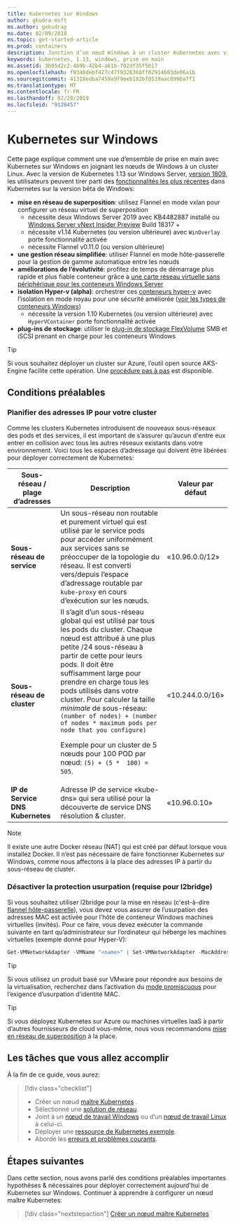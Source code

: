 ```yaml
---
title: Kubernetes sur Windows
author: gkudra-msft
ms.author: gekudray
ms.date: 02/09/2018
ms.topic: get-started-article
ms.prod: containers
description: Jonction d’un nœud Windows à un cluster Kubernetes avec v1.13.
keywords: kubernetes, 1.13, windows, prise en main
ms.assetid: 3b05d2c2-4b9b-42b4-a61b-702df35f5b17
ms.openlocfilehash: f9348debf427c47f9326368ff02914603de06a1b
ms.sourcegitcommit: 41318edba7459a9f9eeb182bf8519aac0996a7f1
ms.translationtype: MT
ms.contentlocale: fr-FR
ms.lasthandoff: 02/28/2019
ms.locfileid: "9120457"
---
```

# <a name="kubernetes-on-windows"></a>Kubernetes sur Windows #
Cette page explique comment une vue d’ensemble de prise en main avec Kubernetes sur Windows en joignant les nœuds de Windows à un cluster Linux. Avec la version de Kubernetes 1.13 sur Windows Server, [version 1809](https://docs.microsoft.com/en-us/windows-server/get-started/whats-new-in-windows-server-1809#container-networking-with-kubernetes), les utilisateurs peuvent tirer parti des [fonctionnalités les plus récentes](https://kubernetes.io/docs/getting-started-guides/windows/#supported-features) dans Kubernetes sur la version bêta de Windows:

  - **mise en réseau de superposition**: utilisez Flannel en mode vxlan pour configurer un réseau virtuel de superposition
    - nécessite deux Windows Server 2019 avec KB4482887 installé ou [Windows Server vNext Insider Preview](https://blogs.windows.com/windowsexperience/tag/windows-insider-program/) Build 18317 +
    - nécessite v1.14 Kubernetes (ou version ultérieure) avec `WinOverlay` porte fonctionnalité activée
    - nécessite Flannel v0.11.0 (ou version ultérieure)
  - **une gestion réseau simplifiée**: utiliser Flannel en mode hôte-passerelle pour la gestion de gamme automatique entre les nœuds
  - **améliorations de l’évolutivité**: profitez de temps de démarrage plus rapide et plus fiable conteneur grâce à [une carte réseau virtuelle sans périphérique pour les conteneurs Windows Server](https://blogs.technet.microsoft.com/networking/2018/04/27/network-start-up-and-performance-improvements-in-windows-10-spring-creators-update-and-windows-server-version-1803/)
  - **isolation Hyper-v (alpha)**: orchestrer ces [conteneurs hyper-v](https://kubernetes.io/docs/getting-started-guides/windows/#hyper-v-containers) avec l’isolation en mode noyau pour une sécurité améliorée ([voir les types de conteneurs Windows](https://docs.microsoft.com/en-us/virtualization/windowscontainers/about/#windows-container-types))
    - nécessite la version 1.10 Kubernetes (ou version ultérieure) avec `HyperVContainer` porte fonctionnalité activée
  - **plug-ins de stockage**: utiliser le [plug-in de stockage FlexVolume](https://github.com/Microsoft/K8s-Storage-Plugins) SMB et iSCSI prenant en charge pour les conteneurs Windows

> [!TIP] 
> Si vous souhaitez déployer un cluster sur Azure, l’outil open source AKS-Engine facilite cette opération. Une [procédure pas à pas](https://github.com/Azure/aks-engine/blob/master/docs/topics/windows.md) est disponible.

## <a name="prerequisites"></a>Conditions préalables ##

### <a name="plan-ip-addressing-for-your-cluster"></a>Planifier des adresses IP pour votre cluster ###
<a name="definitions"></a>Comme les clusters Kubernetes introduisent de nouveaux sous-réseaux des pods et des services, il est important de s’assurer qu’aucun d'entre eux entrer en collision avec tous les autres réseaux existants dans votre environnement. Voici tous les espaces d’adressage qui doivent être libérées pour déployer correctement de Kubernetes:

| Sous-réseau / plage d’adresses | Description | Valeur par défaut |
| --------- | ------------- | ------------- |
| <a name="service-subnet-def"></a>**Sous-réseau de service** | Un sous-réseau non routable et purement virtuel qui est utilisé par le service pods pour accéder uniformément aux services sans se préoccuper de la topologie du réseau. Il est converti vers/depuis l’espace d’adressage routable par `kube-proxy` en cours d’exécution sur les nœuds. | «10.96.0.0/12» |
| <a name="cluster-subnet-def"></a>**Sous-réseau de cluster** |  Il s’agit d’un sous-réseau global qui est utilisé par tous les pods du cluster. Chaque nœud est attribué à une plus petite /24 sous-réseau à partir de cette pour leurs pods. Il doit être suffisamment large pour prendre en charge tous les pods utilisés dans votre cluster. Pour calculer la taille *minimale* de sous-réseau: `(number of nodes) + (number of nodes * maximum pods per node that you configure)` <p/>Exemple pour un cluster de 5 nœuds pour 100 POD par nœud: `(5) + (5 *  100) = 505`.  | «10.244.0.0/16» |
| **IP de Service DNS Kubernetes** | Adresse IP de service «kube-dns» qui sera utilisé pour la découverte de service DNS résolution & cluster. | «10.96.0.10» |
> [!NOTE]
> Il existe une autre Docker réseau (NAT) qui est créé par défaut lorsque vous installez Docker. Il n’est pas nécessaire de faire fonctionner Kubernetes sur Windows, comme nous affectons à la place des adresses IP à partir du sous-réseau de cluster.


### <a name="disable-anti-spoofing-protection-required-for-l2bridge"></a>Désactiver la protection usurpation (requise pour l2bridge) ###
Si vous souhaitez utiliser l2bridge pour la mise en réseau (c'est-à-dire [flannel hôte-passerelle](./network-topologies.md#flannel-in-host-gateway-mode)), vous devez vous assurer de l’usurpation des adresses MAC est activée pour l’hôte de conteneur Windows machines virtuelles (invités). Pour ce faire, vous devez exécuter la commande suivante en tant qu’administrateur sur l’ordinateur qui héberge les machines virtuelles (exemple donné pour Hyper-V):

```powershell
Get-VMNetworkAdapter -VMName "<name>" | Set-VMNetworkAdapter -MacAddressSpoofing On
```
> [!TIP]
> Si vous utilisez un produit basé sur VMware pour répondre aux besoins de la virtualisation, recherchez dans l’activation du [mode promiscuous](https://kb.vmware.com/s/article/1004099) pour l’exigence d’usurpation d’identité MAC.

>[!TIP]
> Si vous déployez Kubernetes sur Azure ou machines virtuelles IaaS à partir d’autres fournisseurs de cloud vous-même, nous vous recommandons [mise en réseau de superposition](./network-topologies.md#flannel-in-vxlan-mode) à la place.

## <a name="what-you-will-accomplish"></a>Les tâches que vous allez accomplir ##

À la fin de ce guide, vous aurez:

> [!div class="checklist"]
> * Créer un nœud [maître Kubernetes](./creating-a-linux-master.md) .  
> * Sélectionné une [solution de réseau](./network-topologies.md).  
> * Joint à un [nœud de travail Windows](./joining-windows-workers.md) ou d’un [nœud de travail Linux](./joining-linux-workers.md) à celui-ci.  
> * Déployer une [ressource de Kubernetes exemple](./deploying-resources.md).  
> * Abordé les [erreurs et problèmes courants](./common-problems.md).

## <a name="next-steps"></a>Étapes suivantes ##
Dans cette section, nous avons parlé des conditions préalables importantes hypothèses & nécessaires pour déployer correctement aujourd'hui de Kubernetes sur Windows. Continuer à apprendre à configurer un nœud maître Kubernetes:

> [!div class="nextstepaction"]
> [Créer un nœud maître Kubernetes](./creating-a-linux-master.md)